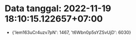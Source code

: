 # Data tanggal: 2022-11-19 18:10:15.122657+07:00

* {'lem163uCr4uzv7pN': 1467, 't6Wbn0p5sYZSvUjD': 6030}
